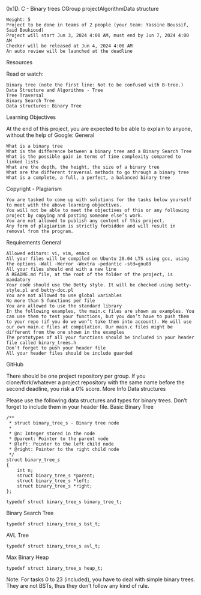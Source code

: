  0x1D. C - Binary trees
CGroup projectAlgorithmData structure

    Weight: 5
    Project to be done in teams of 2 people (your team: Yassine Boussif, Said Boukioud)
    Project will start Jun 3, 2024 4:00 AM, must end by Jun 7, 2024 4:00 AM
    Checker will be released at Jun 4, 2024 4:00 AM
    An auto review will be launched at the deadline

Resources

Read or watch:

    Binary tree (note the first line: Not to be confused with B-tree.)
    Data Structure and Algorithms - Tree
    Tree Traversal
    Binary Search Tree
    Data structures: Binary Tree

Learning Objectives

At the end of this project, you are expected to be able to explain to anyone, without the help of Google:
General

    What is a binary tree
    What is the difference between a binary tree and a Binary Search Tree
    What is the possible gain in terms of time complexity compared to linked lists
    What are the depth, the height, the size of a binary tree
    What are the different traversal methods to go through a binary tree
    What is a complete, a full, a perfect, a balanced binary tree

Copyright - Plagiarism

    You are tasked to come up with solutions for the tasks below yourself to meet with the above learning objectives.
    You will not be able to meet the objectives of this or any following project by copying and pasting someone else’s work.
    You are not allowed to publish any content of this project.
    Any form of plagiarism is strictly forbidden and will result in removal from the program.

Requirements
General

    Allowed editors: vi, vim, emacs
    All your files will be compiled on Ubuntu 20.04 LTS using gcc, using the options -Wall -Werror -Wextra -pedantic -std=gnu89
    All your files should end with a new line
    A README.md file, at the root of the folder of the project, is mandatory
    Your code should use the Betty style. It will be checked using betty-style.pl and betty-doc.pl
    You are not allowed to use global variables
    No more than 5 functions per file
    You are allowed to use the standard library
    In the following examples, the main.c files are shown as examples. You can use them to test your functions, but you don’t have to push them to your repo (if you do we won’t take them into account). We will use our own main.c files at compilation. Our main.c files might be different from the one shown in the examples
    The prototypes of all your functions should be included in your header file called binary_trees.h
    Don’t forget to push your header file
    All your header files should be include guarded

GitHub

There should be one project repository per group. If you clone/fork/whatever a project repository with the same name before the second deadline, you risk a 0% score.
More Info
Data structures

Please use the following data structures and types for binary trees. Don’t forget to include them in your header file.
Basic Binary Tree

    /**
     * struct binary_tree_s - Binary tree node
     *
     * @n: Integer stored in the node
     * @parent: Pointer to the parent node
     * @left: Pointer to the left child node
     * @right: Pointer to the right child node
     */
    struct binary_tree_s
    {
        int n;
        struct binary_tree_s *parent;
        struct binary_tree_s *left;
        struct binary_tree_s *right;
    };

    typedef struct binary_tree_s binary_tree_t;

Binary Search Tree

    typedef struct binary_tree_s bst_t;

AVL Tree

    typedef struct binary_tree_s avl_t;

Max Binary Heap

    typedef struct binary_tree_s heap_t;

Note: For tasks 0 to 23 (included), you have to deal with simple binary trees. They are not BSTs, thus they don’t follow any kind of rule.
















